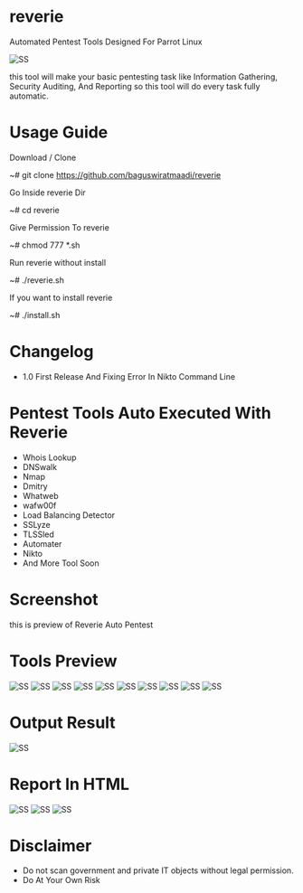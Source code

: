 # reverie
Automated Pentest Tools Designed For Parrot Linux

![SS](https://i.pinimg.com/originals/45/bc/87/45bc871ca5dcc6b5b96ee4ac33d6d634.jpg)


this tool will make your basic pentesting task like Information Gathering, Security Auditing, And Reporting so this tool will do every task fully automatic.

# Usage Guide
Download / Clone 

~# git clone https://github.com/baguswiratmaadi/reverie

Go Inside reverie Dir

~# cd reverie

Give Permission To reverie

~# chmod 777 *.sh

Run reverie without install

~# ./reverie.sh

If you want to install reverie

~# ./install.sh

# Changelog

- 1.0 First Release And Fixing Error In Nikto Command Line

# Pentest Tools Auto Executed With Reverie

- Whois Lookup
- DNSwalk
- Nmap
- Dmitry
- Whatweb
- wafw00f
- Load Balancing Detector
- SSLyze
- TLSSled
- Automater
- Nikto
- And More Tool Soon

# Screenshot

this is preview of Reverie Auto Pentest

# Tools Preview

![SS](https://github.com/baguswiratmaadi/reverie/blob/master/SS/a.png)
![SS](https://github.com/baguswiratmaadi/reverie/blob/master/SS/b.png)
![SS](https://github.com/baguswiratmaadi/reverie/blob/master/SS/c.png)
![SS](https://github.com/baguswiratmaadi/reverie/blob/master/SS/1.png)
![SS](https://github.com/baguswiratmaadi/reverie/blob/master/SS/2.png)
![SS](https://github.com/baguswiratmaadi/reverie/blob/master/SS/3.png)
![SS](https://github.com/baguswiratmaadi/reverie/blob/master/SS/4.png)
![SS](https://github.com/baguswiratmaadi/reverie/blob/master/SS/5.png)
![SS](https://github.com/baguswiratmaadi/reverie/blob/master/SS/6.png)
![SS](https://github.com/baguswiratmaadi/reverie/blob/master/SS/7.png)

# Output Result
![SS](https://github.com/baguswiratmaadi/reverie/blob/master/SS/11.png)


# Report In HTML
![SS](https://github.com/baguswiratmaadi/reverie/blob/master/SS/22.png)
![SS](https://github.com/baguswiratmaadi/reverie/blob/master/SS/33.png)
![SS](https://github.com/baguswiratmaadi/reverie/blob/master/SS/44.png)


# Disclaimer
- Do not scan government and private IT objects without legal permission.
- Do At Your Own Risk
